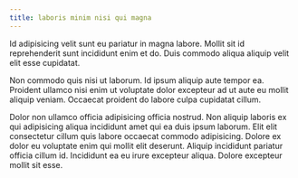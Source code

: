 ```yaml
---
title: laboris minim nisi qui magna
---
```


Id adipisicing velit sunt eu pariatur in magna labore. Mollit sit id reprehenderit sunt incididunt enim et do. Duis commodo aliqua aliquip velit elit esse cupidatat.

Non commodo quis nisi ut laborum. Id ipsum aliquip aute tempor ea. Proident ullamco nisi enim ut voluptate dolor excepteur ad ut aute eu mollit aliquip veniam. Occaecat proident do labore culpa cupidatat cillum.

Dolor non ullamco officia adipisicing officia nostrud. Non aliquip laboris ex qui adipisicing aliqua incididunt amet qui ea duis ipsum laborum. Elit elit consectetur cillum quis labore occaecat commodo adipisicing. Dolore ex dolor eu voluptate enim qui mollit elit deserunt. Aliquip incididunt pariatur officia cillum id. Incididunt ea eu irure excepteur aliqua. Dolore excepteur mollit sit esse.